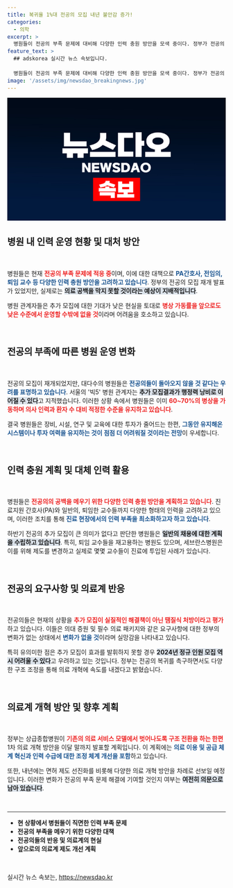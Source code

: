 ```yaml
---
title: 복귀율 1%대 전공의 모집 내년 불안감 증가!
categories:
  - 의학
excerpt: >
  병원들이 전공의 부족 문제에 대비해 다양한 인력 충원 방안을 모색 중이다. 정부가 전공의 추가 모집 지시를 내리자, 병원들은 실질적인 효과를 의심하며 대체 인력 채용에 집중하고 있다. 이대로라면 의료계의 변화는 요원할 전망이다.
feature_text: >
  ## adskorea 실시간 뉴스 속보입니다.

  병원들이 전공의 부족 문제에 대비해 다양한 인력 충원 방안을 모색 중이다. 정부가 전공의 추가 모집 지시를 내리자, 병원들은 실질적인 효과를 의심하며 대체 인력 채용에 집중하고 있다. 이대로라면 의료계의 변화는 요원할 전망이다.
image: '/assets/img/newsdao_breakingnews.jpg'
---
```


<p><img src="/assets/img/newsdao_breakingnews.jpg" alt="adskorea 속보" /></p>

<h2 data-ke-size="size26">병원 내 인력 운영 현황 및 대처 방안</h2>

<p data-ke-size="size16">&nbsp;</p>

<p>병원들은 현재 <b><span style="color: #ee2323;">전공의 부족 문제에 적응 중</span></b>이며, 이에 대한 대책으로 <b><span style="color: #1a5490;">PA간호사, 전임의, 퇴임 교수 등 다양한 인력 충원 방안을 고려하고 있습니다</span></b>. 정부의 전공의 모집 재개 발표가 있었지만, 실제로는 <b><span style="background-color: #21538527;">의료 공백을 막지 못할 것이라는 예상이 지배적입니다</span></b>.</p>

<p>병원 관계자들은 추가 모집에 대한 기대가 낮은 현실을 토대로 <b><span style="color: #ee2323;">병상 가동률을 앞으로도 낮은 수준에서 운영할 수밖에 없을 것</span></b>이라며 어려움을 호소하고 있습니다. </p>

<p data-ke-size="size16">&nbsp;</p>

<h2 data-ke-size="size26">전공의 부족에 따른 병원 운영 변화</h2>

<p data-ke-size="size16">&nbsp;</p>

<p>전공의 모집이 재개되었지만, 대다수의 병원들은 <b><span style="color: #1a5490;">전공의들이 돌아오지 않을 것 같다는 우려를 표명하고 있습니다</span></b>. 서울의 '빅5' 병원 관계자는 <b><span style="background-color: #21538527;">추가 모집결과가 행정력 낭비로 이어질 수 있다</span></b>고 지적했습니다. 이러한 상황 속에서 병원들은 이미 <b><span style="color: #ee2323;">60~70%의 병상을 가동하며 의사 인력과 환자 수 대비 적정한 수준을 유지하고 있습니다</span></b>.</p>

<p>결국 병원들은 장비, 시설, 연구 및 교육에 대한 투자가 줄어드는 한편, <b><span style="color: #1a5490;">그동안 유지해온 시스템이나 투자 여력을 유지하는 것이 점점 더 어려워질 것이라는 전망</span></b>이 우세합니다.</p>

<p data-ke-size="size16">&nbsp;</p>

<h2 data-ke-size="size26">인력 충원 계획 및 대체 인력 활용</h2>

<p data-ke-size="size16">&nbsp;</p>

<p>병원들은 <b><span style="color: #ee2323;">전공의의 공백을 메우기 위한 다양한 인력 충원 방안을 계획하고 있습니다</span></b>. 진료지원 간호사(PA)와 일반의, 퇴임한 교수들까지 다양한 형태의 인력을 고려하고 있으며, 이러한 조치를 통해 <b><span style="color: #1a5490;">진료 현장에서의 인력 부족을 최소화하고자 하고 있습니다</span></b>.</p>

<p>하반기 전공의 추가 모집이 큰 의미가 없다고 판단한 병원들은 <b><span style="background-color: #21538527;">일반의 채용에 대한 계획을 수립하고 있습니다</span></b>. 특히, 퇴임 교수들을 재고용하는 병원도 있으며, 세브란스병원은 이를 위해 제도를 변경하고 실제로 몇몇 교수들이 진료에 투입된 사례가 있습니다.</p>

<p data-ke-size="size16">&nbsp;</p>

<h2 data-ke-size="size26">전공의 요구사항 및 의료계 반응</h2>

<p data-ke-size="size16">&nbsp;</p>

<p>전공의들은 현재의 상황을 <b><span style="color: #ee2323;">추가 모집이 실질적인 해결책이 아닌 땜질식 처방이라고 평가</span></b>하고 있습니다. 이들은 의대 증원 및 필수 의료 패키지와 같은 요구사항에 대한 정부의 변화가 없는 상태에서 <b><span style="color: #1a5490;">변화가 없을 것</span></b>이라며 실망감을 나타내고 있습니다.</p>

<p>특히 유의미한 점은 추가 모집이 효과를 발휘하지 못할 경우 <b><span style="background-color: #21538527;">2024년 정규 인원 모집 역시 어려울 수 있다</span></b>고 우려하고 있는 것입니다. 정부는 전공의 복귀를 촉구하면서도 다양한 구조 조정을 통해 의료 개혁에 속도를 내겠다고 밝혔습니다.</p>

<p data-ke-size="size16">&nbsp;</p>

<h2 data-ke-size="size26">의료계 개혁 방안 및 향후 계획</h2>

<p data-ke-size="size16">&nbsp;</p>

<p>정부는 상급종합병원이 <b><span style="color: #ee2323;">기존의 의료 서비스 모델에서 벗어나도록 구조 전환을 하는 한편</span></b> 1차 의료 개혁 방안을 이달 말까지 발표할 계획입니다. 이 계획에는 <b><span style="color: #1a5490;">의료 이용 및 공급 체계 혁신과 인력 수급에 대한 조정 체계 개선을 포함</span></b>하고 있습니다.</p>

<p>또한, 내년에는 면허 제도 선진화를 비롯해 다양한 의료 개혁 방안을 차례로 선보일 예정입니다. 이러한 변화가 전공의 부족 문제 해결에 기여할 것인지 여부는 <b><span style="background-color: #21538527;">여전히 의문으로 남아 있습니다</span></b>. </p>

<p data-ke-size="size16">&nbsp;</p>

<hr />

<ul>
  <li><b>현 상황에서 병원들이 직면한 인력 부족 문제</b></li>
  <li><b>전공의 부족을 메우기 위한 다양한 대책</b></li>
  <li><b>전공의들의 반응 및 의료계의 현실</b></li>
  <li><b>앞으로의 의료계 제도 개선 계획</b></li>
</ul>

<p data-ke-size="size16">&nbsp;</p>
실시간 뉴스 속보는, <a href="https://newsdao.kr" rel="dofollow">https://newsdao.kr</a>


